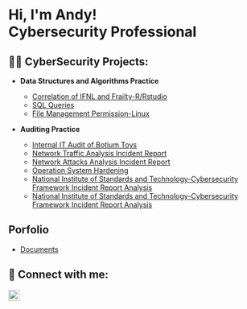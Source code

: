 <h1>Hi, I'm Andy! <br/> Cybersecurity Professional</a></h1>

<h2>👨‍💻 CyberSecurity Projects:</h2>

- <b>Data Structures and Algorithms Practice </b>
  - [Correlation of IFNL and Frailty-R/Rstudio](https://github.com/malikaii99/Correlation-of-IFNL-and-Frailty-Research-Project/blob/main/README.md)
  - [SQL Queries](https://github.com/malikaii99/SQL-Queries-Practice)
  - [File Management Permission-Linux](https://github.com/malikaii99/File-Management-Permission-Linux)
 
  
-  <b>Auditing Practice </b>
   - [Internal IT Audit of Botium Toys](https://github.com/malikaii99/Security-Audit-Botium-Toys)
   - [Network Traffic Analysis Incident Report](https://github.com/malikaii99/Network-Traffic-Analysis-Incident-Report)
   - [Network Attacks Analysis Incident Report](https://github.com/malikaii99/Analyzing-Network-Attacks-Incident-Report)
   - [Operation System Hardening](https://github.com/malikaii99/Operation-System-Hardening-Practice)
   - [National Institute of Standards and Technology-Cybersecurity Framework Incident Report Analysis](https://github.com/malikaii99/National-Institute-of-Standards-and-Technology-Cybersecurity-Framework-Incident-Report-Analysis)
   - [National Institute of Standards and Technology-Cybersecurity Framework Incident Report Analysis](https://github.com/malikaii99/National-Institute-of-Standards-and-Technology-Cybersecurity-Framework-Incident-Report-Analysis)


<h2> Porfolio </h2>

- [Documents](https://github.com/malikaii99/Porfolio-Documents/tree/Documents)


<h2> 🤳 Connect with me:</h2>

[<img align="left" alt="AndyMalikAfrifa | LinkedIn" width="22px" src="https://cdn.jsdelivr.net/npm/simple-icons@v3/icons/linkedin.svg" />][linkedin]

[linkedin]: https://linkedin.com/in/theafrifaam





